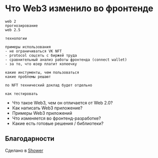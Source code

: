 # Что Web3 изменило во фронтенде

```
web 2
прогнозирование
web 2.5

технологии

примеры использования
- не ограничиваться VK NFT
- protocol соцсеть с биржей труда
- сравнительный анализ работы фронтенда (connect wallet)
- за то, что юзер платит копеечку

какие инстументы, чем пользоваться
какие проблемы решают

по NFT технический доклад будет отдельно

как тестировать
```

- Что такое Web3, чем он отличается от Web 2.0?
- Как написать Web3 приложение?
- Примеры Web3 приложений
- Что изменяется во фронтенд-разработке?
- Какие есть готовые решения / библиотеки?

## Благодарности

Сделано в [Shower](https://github.com/shower/shower)
